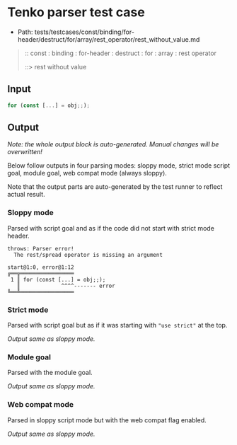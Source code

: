 # Tenko parser test case

- Path: tests/testcases/const/binding/for-header/destruct/for/array/rest_operator/rest_without_value.md

> :: const : binding : for-header : destruct : for : array : rest operator
>
> ::> rest without value

## Input

`````js
for (const [...] = obj;;);
`````

## Output

_Note: the whole output block is auto-generated. Manual changes will be overwritten!_

Below follow outputs in four parsing modes: sloppy mode, strict mode script goal, module goal, web compat mode (always sloppy).

Note that the output parts are auto-generated by the test runner to reflect actual result.

### Sloppy mode

Parsed with script goal and as if the code did not start with strict mode header.

`````
throws: Parser error!
  The rest/spread operator is missing an argument

start@1:0, error@1:12
╔══╦═════════════════
 1 ║ for (const [...] = obj;;);
   ║             ^^^^------- error
╚══╩═════════════════

`````

### Strict mode

Parsed with script goal but as if it was starting with `"use strict"` at the top.

_Output same as sloppy mode._

### Module goal

Parsed with the module goal.

_Output same as sloppy mode._

### Web compat mode

Parsed in sloppy script mode but with the web compat flag enabled.

_Output same as sloppy mode._
